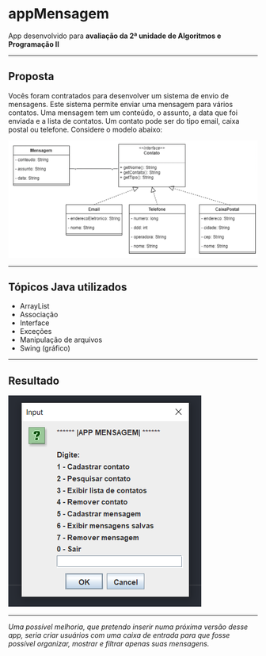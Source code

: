 # appMensagem
 App desenvolvido para **avaliação da 2ª unidade de Algoritmos e Programação II**

 ---
 ## Proposta
Vocês foram contratados para desenvolver um sistema de envio de mensagens. Este sistema permite
enviar uma mensagem para vários contatos. Uma mensagem tem um conteúdo, o assunto, a data que
foi enviada e a lista de contatos. Um contato pode ser do tipo email, caixa postal ou telefone.
Considere o modelo abaixo:

![Diagrama de classes](https://github.com/viniciussz7/appMensagem/blob/main/diagrama-class.png)

---

## Tópicos Java utilizados
* ArrayList
* Associação
* Interface
* Exceções
* Manipulação de arquivos
* Swing (gráfico)

---

## Resultado
![Imagem do menu](https://github.com/viniciussz7/appMensagem/blob/main/menu-app.png)


---

 _Uma possível melhoria, que pretendo inserir numa próxima versão desse app, seria criar usuários com uma caixa de entrada para que fosse possível organizar, mostrar e filtrar apenas suas mensagens._

